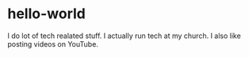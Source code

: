 # hello-world
I do lot of tech realated stuff. I actually run tech at my church. I also like posting videos on YouTube.

